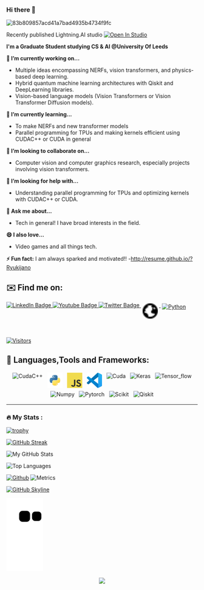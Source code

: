 ### Hi there 👋

![83b809857acd41a7bad4935b4734f9fc](https://github.com/Ryukijano/Ryukijano/assets/36641583/2077905f-4ece-4e32-b791-ccb425bfc34c)
  

Recently published Lightning.AI studio 
<a target="_blank" href="https://lightning.ai/ryukijano/studios/conv2dlstm-implementation">
  <img src="https://pl-bolts-doc-images.s3.us-east-2.amazonaws.com/app-2/studio-badge.svg" alt="Open In Studio"/>
</a>

 **I'm a Graduate  Student studying CS & AI @University Of Leeds**

**🔭 I’m currently working on...**

* Multiple ideas encompassing NERFs, vision transformers, and physics-based deep learning.
* Hybrid quantum machine learning architectures with Qiskit and DeepLearning libraries.
* Vision-based language models (Vision Transformers or Vision Transformer Diffusion models).

**🌱 I’m currently learning...**

* To make NERFs and new transformer models
* Parallel programming for TPUs and making kernels efficient using CUDAC++ or CUDA in general

**👯 I’m looking to collaborate on...**

* Computer vision and computer graphics research, especially projects involving vision transformers. 

**🤔 I’m looking for help with...**

* Understanding parallel programming for TPUs and optimizing kernels with CUDAC++ or CUDA.

**💬 Ask me about...**

* Tech in general! I have broad interests in the field.

**😄 I also love...**

* Video games and all things tech.

**⚡ Fun fact:** I am always sparked and motivated!! 
-http://resume.github.io/?Ryukijano
## ✉️ Find me on:

<p align="center">

<div id="badges">
  <a href = "https://www.linkedin.com/in/gyanateet-dutta-386215192/">
  <img src="https://img.shields.io/badge/LinkedIn-blue?style=for-the-badge&logo=linkedin&logoColor=white" alt="LinkedIn Badge"/>
  </a>
   <a href="https://www.youtube.com/channel/UCf1XZKm0A_LoZj6Y22fIfcg">
    <img src="https://img.shields.io/badge/YouTube-red?style=for-the-badge&logo=youtube&logoColor=white" alt="Youtube Badge"/>
  </a>
    <a href="https://twitter.com/gyanateet">
    <img src="https://img.shields.io/badge/Twitter-blue?style=for-the-badge&logo=twitter&logoColor=white" alt="Twitter Badge"/>
  </a>
 <a href="https://ryukijano.github.io./" target="_blank" rel="noopener noreferrer"> <img src="https://raw.githubusercontent.com/iconic/open-iconic/master/svg/globe.svg" alt="Python" height="40" style="vertical-align:top; margin:4px"> </a>
 <a href="mailto:gyanateet@gmail.com"> <img src="https://cdn.jsdelivr.net/npm/simple-icons@v3/icons/gmail.svg" alt="Python" height="40" style="vertical-align:top; margin:4px"></a>
</p>

<br />

[![Visitors](https://komarev.com/ghpvc/?username=Ryukijano)](<img src="https://komarev.com/ghpvc/?username=Ryukijano&style=flat-square&color=blue" alt=""/>)

## 🧰 Languages,Tools and Frameworks:
<p align="center">
<img src="https://raw.githubusercontent.com/kriegalex/vscode-cuda/master/images/cudaIcon.png" alt="CudaC++" height="40" style="vertical-align:top; margin:4px">
<img src="https://raw.githubusercontent.com/github/explore/80688e429a7d4ef2fca1e82350fe8e3517d3494d/topics/python/python.png" alt="Python" height="40" style="vertical-align:top; margin:4px">
<img src="https://raw.githubusercontent.com/github/explore/80688e429a7d4ef2fca1e82350fe8e3517d3494d/topics/javascript/javascript.png" alt="Javascript" height="40" style="vertical-align:top; margin:4px">
<img src="https://raw.githubusercontent.com/github/explore/80688e429a7d4ef2fca1e82350fe8e3517d3494d/topics/visual-studio-code/visual-studio-code.png" alt="VS Code" height="40" style="vertical-align:top; margin:4px">
<img src="https://github.com/valohai/ml-logos/blob/master/cuda.svg" alt="Cuda" height="40" style="vertical-align:top; margin:4px">
<img src="https://github.com/valohai/ml-logos/blob/master/keras.svg" alt="Keras" height="40" style="vertical-align:top; margin:4px">
<img src="https://github.com/valohai/ml-logos/blob/master/tensorflow-tf.svg" alt="Tensor_flow" height="40" style="vertical-align:top; margin:4px">
<img src="https://github.com/valohai/ml-logos/blob/master/numpy-logo.svg" alt="Numpy" height="40" style="vertical-align:top; margin:4px">
<img src="https://github.com/valohai/ml-logos/blob/master/pytorch.svg" alt="Pytorch" height="40" style="vertical-align:top; margin:4px">
<img src="https://github.com/valohai/ml-logos/blob/master/scikit-learn.svg" alt="Scikit" height="40" style="vertical-align:top; margin:4px">
<img src="https://yt3.ggpht.com/ytc/AKedOLQLiGgNVoKuP0OOmK2l0YqdKuAHFkPqlKtPoOe63w=s900-c-k-c0x00ffffff-no-rj" alt="Qiskit" height="40" style="vertical-align:top; margin:4px">



</p>

---

### :fire: My Stats :
[![trophy](https://github-profile-trophy.vercel.app/?username=Ryukijano&theme=onedark)](https://github.com/ryo-ma/github-profile-trophy)

[![GitHub Streak](http://github-readme-streak-stats.herokuapp.com?user=Ryukijano&theme=dark&background=000000)](https://git.io/streak-stats)

![My GitHub Stats](https://github-readme-stats.vercel.app/api/?username=Ryukijano&count_private=true&theme=tokyonight&show_icons=true)

![Top Languages](https://github-readme-stats.vercel.app/api/top-langs/?username=Ryukijano&langs_count=5&theme=tokyonight)

[![Github](https://img.shields.io/github/followers/Ryukijano?label=Follow&style=social)](https://github.com/Ryukijano)
![Metrics](https://metrics.lecoq.io/Ryukijano?template=classic&languages=1&achievements=1&base.indepth=false)

[![GitHub Skyline](https://img.shields.io/badge/Skyline-View-blue)](https://skyline.github.com/Ryukijano/2024)

![snake svg](https://github.com/Ryukijano/Ryukijano/blob/output/github-contribution-grid-snake.svg)

<p align="center">
     <img src="https://capsule-render.vercel.app/api?type=waving&color=gradient&height=100&section=footer"/>
</p>

